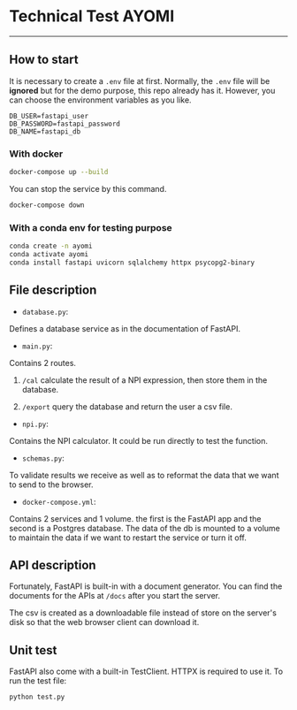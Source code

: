 # Technical Test AYOMI
--------------------

## How to start

It is necessary to create a ```.env``` file at first. Normally, the ```.env``` file will be **ignored** but for the demo purpose, this repo already has it. However, you can choose the environment variables as you like.

```
DB_USER=fastapi_user
DB_PASSWORD=fastapi_password
DB_NAME=fastapi_db
```

### With docker

```sh
docker-compose up --build
```

You can stop the service by this command.

```sh
docker-compose down
```

### With a conda env for testing purpose

```sh
conda create -n ayomi
conda activate ayomi
conda install fastapi uvicorn sqlalchemy httpx psycopg2-binary

```



## File description

- ```database.py```: 

Defines a database service as in the documentation of FastAPI.

- ```main.py```:

Contains 2 routes.

1. ```/cal``` calculate the result of a NPI expression, then store them in the database.

2. ```/export``` query the database and return the user a csv file.


- ```npi.py```:

Contains the NPI calculator. It could be run directly to test the function.


- ```schemas.py```:

To validate results we receive as well as to reformat the data that we want to send to the browser.

- ```docker-compose.yml```:

Contains 2 services and 1 volume. the first is the FastAPI app and the second is a Postgres database. The data of the db is mounted to a volume to maintain the data if we want to restart the service or turn it off.

## API description

Fortunately, FastAPI is built-in with a document generator. You can find the documents for the APIs at ```/docs``` after you start the server.

The csv is created as a downloadable file instead of store on the server's disk so that the web browser client can download it.

## Unit test

FastAPI also come with a built-in TestClient. HTTPX is required to use it. To run the test file:

```sh
python test.py
```